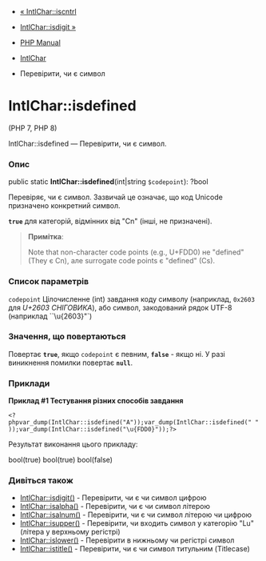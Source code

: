 - [« IntlChar::iscntrl](intlchar.iscntrl.md)
- [IntlChar::isdigit »](intlchar.isdigit.md)

- [PHP Manual](index.md)
- [IntlChar](class.intlchar.md)
- Перевірити, чи є символ

# IntlChar::isdefined

(PHP 7, PHP 8)

IntlChar::isdefined — Перевірити, чи є символ.

### Опис

public static **IntlChar::isdefined**(int\|string `$codepoint`): ?bool

Перевіряє, чи є символ. Зазвичай це означає, що код Unicode
призначено конкретний символ.

**`true`** для категорій, відмінних від "Cn" (інші, не призначені).

> **Примітка**:
>
> Note that non-character code points (e.g., U+FDD0) не "defined"
> (They є Cn), але surrogate code points є "defined" (Cs).

### Список параметрів

`codepoint`
Цілочисленне (int) завдання коду символу (наприклад, `0x2603` для *U+2603
СНІГОВИКА*), або символ, закодований рядок UTF-8 (наприклад
``\u{2603}"`)

### Значення, що повертаються

Повертає **`true`**, якщо `codepoint` є певним,
**`false`** - якщо ні. У разі виникнення помилки повертає
**`null`**.

### Приклади

**Приклад #1 Тестування різних способів завдання**

` <?phpvar_dump(IntlChar::isdefined("A"));var_dump(IntlChar::isdefined(" "));var_dump(IntlChar::isdefined("\u{FDD0}"));?> `

Результат виконання цього прикладу:

bool(true)
bool(true)
bool(false)

### Дивіться також

- [IntlChar::isdigit()](intlchar.isdigit.md) - Перевірити, чи є
чи символ цифрою
- [IntlChar::isalpha()](intlchar.isalpha.md) - Перевірити, чи є
чи символ літерою
- [IntlChar::isalnum()](intlchar.isalnum.md) - Перевірити, чи є
чи символ літерою чи цифрою
- [IntlChar::isupper()](intlchar.isupper.md) - Перевірити, чи входить
символ у категорію "Lu" (літера у верхньому регістрі)
- [IntlChar::islower()](intlchar.islower.md) - Перевірити в нижньому
чи регістрі символ
- [IntlChar::istitle()](intlchar.istitle.md) - Перевірити, чи є
чи символ титульним (Titlecase)
